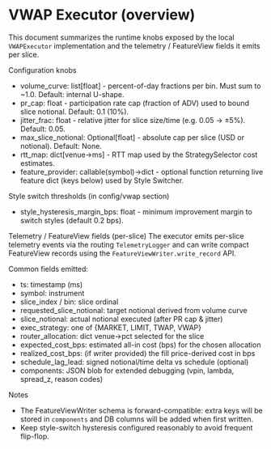 VWAP Executor (overview)
=========================

This document summarizes the runtime knobs exposed by the local `VWAPExecutor`
implementation and the telemetry / FeatureView fields it emits per slice.

Configuration knobs
- volume_curve: list[float] - percent-of-day fractions per bin. Must sum to ~1.0. Default: internal U-shape.
- pr_cap: float - participation rate cap (fraction of ADV) used to bound slice notional. Default: 0.1 (10%).
- jitter_frac: float - relative jitter for slice size/time (e.g. 0.05 -> ±5%). Default: 0.05.
- max_slice_notional: Optional[float] - absolute cap per slice (USD or notional). Default: None.
- rtt_map: dict[venue->ms] - RTT map used by the StrategySelector cost estimates.
- feature_provider: callable(symbol)->dict - optional function returning live feature dict (keys below) used by Style Switcher.

Style switch thresholds (in config/vwap section)
- style_hysteresis_margin_bps: float - minimum improvement margin to switch styles (default 0.2 bps).

Telemetry / FeatureView fields (per-slice)
The executor emits per-slice telemetry events via the routing `TelemetryLogger` and can write
compact FeatureView records using the `FeatureViewWriter.write_record` API.

Common fields emitted:
- ts: timestamp (ms)
- symbol: instrument
- slice_index / bin: slice ordinal
- requested_slice_notional: target notional derived from volume curve
- slice_notional: actual notional executed (after PR cap & jitter)
- exec_strategy: one of {MARKET, LIMIT, TWAP, VWAP}
- router_allocation: dict venue->pct selected for the slice
- expected_cost_bps: estimated all-in cost (bps) for the chosen allocation
- realized_cost_bps: (if writer provided) the fill price-derived cost in bps
- schedule_lag_lead: signed notional/time delta vs schedule (optional)
- components: JSON blob for extended debugging (vpin, lambda, spread_z, reason codes)

Notes
- The FeatureViewWriter schema is forward-compatible: extra keys will be stored in `components` and DB columns
  will be added when first written.
- Keep style-switch hysteresis configured reasonably to avoid frequent flip-flop.
